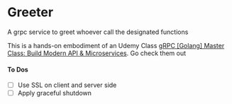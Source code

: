 # Greeter

A grpc service to greet whoever call the designated functions

This is a hands-on embodiment of an Udemy Class [gRPC [Golang] Master Class: Build Modern API & Microservices](https://www.udemy.com/course/grpc-golang/). Go check them out

#### To Dos

- [ ] Use SSL on client and server side
- [ ] Apply graceful shutdown
